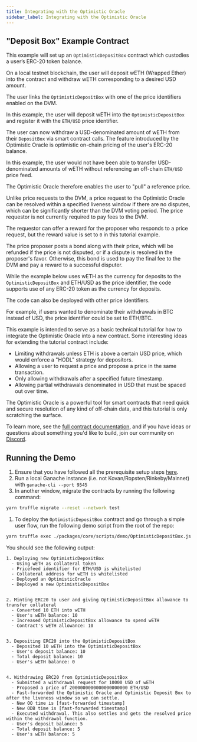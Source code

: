 ```yaml
---
title: Integrating with the Optimistic Oracle
sidebar_label: Integrating with the Optimistic Oracle
---
```


## "Deposit Box" Example Contract

This example will set up an `OptimisticDepositBox` contract which custodies a user’s ERC-20 token balance.

On a local testnet blockchain, the user will deposit wETH (Wrapped Ether) into the contract and withdraw wETH corresponding to a desired USD amount.

The user links the `OptimisticDepositBox` with one of the price identifiers enabled on the DVM.

In this example, the user will deposit wETH into the `OptimisticDepositBox` and register it with the `ETH/USD` price identifier.

The user can now withdraw a USD-denominated amount of wETH from their `DepositBox` via smart contract calls. The feature introduced by the Optimistic Oracle is optimistic on-chain pricing of the user's ERC-20 balance.

In this example, the user would not have been able to transfer USD-denominated amounts of wETH without referencing an off-chain `ETH/USD` price feed.

The Optimistic Oracle therefore enables the user to "pull" a reference price.

Unlike price requests to the DVM, a price request to the Optimistic Oracle can be resolved within a specified liveness window if there are no disputes, which can be significantly shorter than the DVM voting period. The price requestor is not currently required to pay fees to the DVM.

The requestor can offer a reward for the proposer who responds to a price request, but the reward value is set to `0` in this tutorial example.

The price proposer posts a bond along with their price, which will be refunded if the price is not disputed, or if a dispute is resolved in the proposer's favor. Otherwise, this bond is used to pay the final fee to the DVM and pay a reward to a successful disputer.

While the example below uses wETH as the currency for deposits to the `OptimisticDepositBox` and ETH/USD as the price identifier, the code supports use of any ERC-20 token as the currency for deposits.

The code can also be deployed with other price identifiers.

For example, if users wanted to denominate their withdrawals in BTC instead of USD, the price identifier could be set to ETH/BTC.

This example is intended to serve as a basic technical tutorial for how to integrate the Optimistic Oracle into a new contract. Some interesting ideas for extending the tutorial contract include:

- Limiting withdrawals unless ETH is above a certain USD price, which would enforce a "HODL" strategy for depositors.
- Allowing a user to request a price and propose a price in the same transaction.
- Only allowing withdrawals after a specified future timestamp.
- Allowing partial withdrawals denominated in USD that must be spaced out over time.

The Optimistic Oracle is a powerful tool for smart contracts that need quick and secure resolution of any kind of off-chain data, and this tutorial is only scratching the surface.

To learn more, see the [full contract documentation](https://docs-dot-uma-protocol.appspot.com/uma/contracts/OptimisticOracle.html), and if you have ideas or questions about something you'd like to build, join our community on [Discord](https://discord.com/invite/jsb9XQJ).

## Running the Demo

1. Ensure that you have followed all the prerequisite setup steps [here](developers/setup.md).
2. Run a local Ganache instance (i.e. not Kovan/Ropsten/Rinkeby/Mainnet) with `ganache-cli --port 9545`
3. In another window, migrate the contracts by running the following command:

```bash
yarn truffle migrate --reset --network test
```

1. To deploy the `OptimisticDepositBox` contract and go through a simple user flow, run the following demo script from the root of the repo:

```bash
yarn truffle exec ./packages/core/scripts/demo/OptimisticDepositBox.js --network test
```

You should see the following output:

```
1. Deploying new OptimisticDepositBox
  - Using wETH as collateral token
  - Pricefeed identifier for ETH/USD is whitelisted
  - Collateral address for wETH is whitelisted
  - Deployed an OptimisticOracle
  - Deployed a new OptimisticDepositBox


2. Minting ERC20 to user and giving OptimisticDepositBox allowance to transfer collateral
  - Converted 10 ETH into wETH
  - User's wETH balance: 10
  - Increased OptimisticDepositBox allowance to spend wETH
  - Contract's wETH allowance: 10


3. Depositing ERC20 into the OptimisticDepositBox
  - Deposited 10 wETH into the OptimisticDepositBox
  - User's deposit balance: 10
  - Total deposit balance: 10
  - User's wETH balance: 0


4. Withdrawing ERC20 from OptimisticDepositBox
  - Submitted a withdrawal request for 10000 USD of wETH
  - Proposed a price of 2000000000000000000000 ETH/USD
  - Fast-forwarded the Optimistic Oracle and Optimistic Deposit Box to after the liveness window so we can settle.
  - New OO time is [fast-forwarded timestamp]
  - New ODB time is [fast-forwarded timestamp]
  - Executed withdrawal. This also settles and gets the resolved price within the withdrawal function.
  - User's deposit balance: 5
  - Total deposit balance: 5
  - User's wETH balance: 5
```
